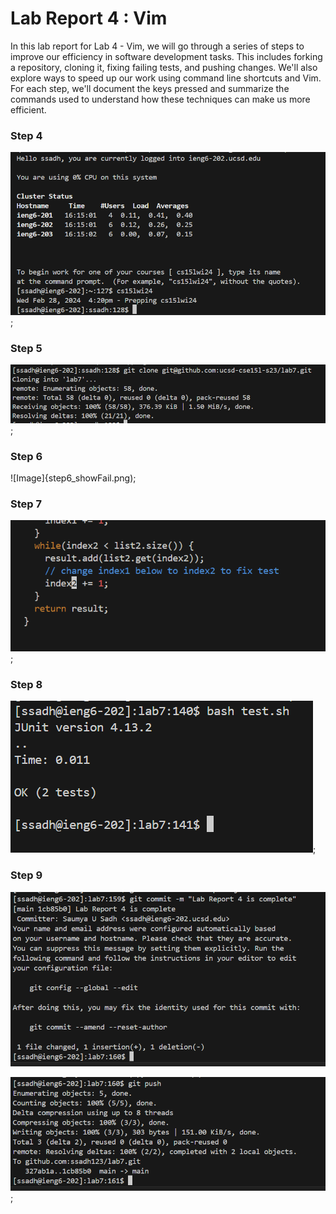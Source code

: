 # Lab Report 4 : Vim

In this lab report for Lab 4 - Vim, we will go through a series of steps to improve our efficiency in software development tasks. This includes forking a repository, cloning it, fixing failing tests, and pushing changes. We'll also explore ways to speed up our work using command line shortcuts and Vim. For each step, we'll document the keys pressed and summarize the commands used to understand how these techniques can make us more efficient.



### Step 4

![Image](Step4_Rename.png);




### Step 5

![Image](step5_gitclone.png);



### Step 6

![Image]{step6_showFail.png);



### Step 7

![Image](step7_codeisFixed.png);

### Step 8 

![Image](step8_NoFailure.png);

### Step 9

![Image](commit_lab4.png)

![Image](gitPush_finalstep.png);

